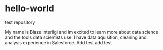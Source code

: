 # hello-world
test repository

My name is Blaze Interligi and im excited to learn more about data science and the tools data scientists use.
I have data aquisition, cleaning and analysis experience in Salesforce.
Add test
add test
